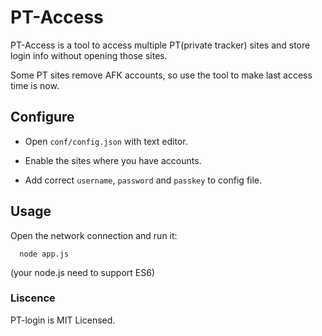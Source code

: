 # PT-Access

PT-Access is a tool to access multiple PT(private tracker) sites 
and store login info without opening those sites.

Some PT sites remove AFK accounts, so use the tool to make last
access time is now.

## Configure

* Open `conf/config.json` with text editor.

* Enable the sites where you have accounts.

* Add correct `username`, `password` and `passkey` to config file.

## Usage

Open the network connection and run it:
```
  node app.js
```

(your node.js need to support ES6)

### Liscence

PT-login is MIT Licensed.
